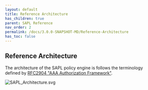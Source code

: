 ```yaml
---
layout: default
title: Reference Architecture
has_children: true
parent: SAPL Reference
nav_order: 2
permalink: /docs/3.0.0-SNAPSHOT-MD/Reference-Architecture
has_toc: false
---
```


## Reference Architecture

The architecture of the SAPL policy engine is follows the terminology defined by [RFC2904 "AAA Authorization Framework"](https://tools.ietf.org/html/rfc2904).




![SAPL_Architecture.svg](/assets/sapl_reference_images/SAPL_Architecture.svg)
